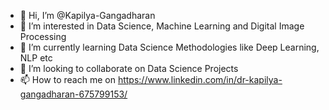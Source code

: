 - 👋 Hi, I’m @Kapilya-Gangadharan
- 👀 I’m interested in Data Science, Machine Learning and Digital Image Processing
- 🌱 I’m currently learning Data Science Methodologies like Deep Learning, NLP etc
- 💞️ I’m looking to collaborate on Data Science Projects
- 📫 How to reach me on https://www.linkedin.com/in/dr-kapilya-gangadharan-675799153/

<!---
Kapilya-Gangadharan/Kapilya-Gangadharan is a ✨ special ✨ repository because its `README.md` (this file) appears on your GitHub profile.
You can click the Preview link to take a look at your changes.
--->

